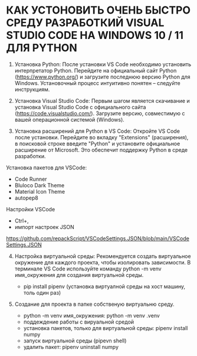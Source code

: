 # КАК УСТОНОВИТЬ ОЧЕНЬ БЫСТРО СРЕДУ РАЗРАБОТКИЙ VISUAL STUDIO CODE НА WINDOWS 10 / 11 ДЛЯ PYTHON

  1. Установка Python: После установки VS Code необходимо установить интерпретатор Python. Перейдите на официальный сайт Python (https://www.python.org/) и загрузите последнюю версию Python для Windows. Установочный процесс интуитивно понятен – следуйте инструкциям.

  2. Установка Visual Studio Code: Первым шагом является скачивание и установка Visual Studio Code с официального сайта (https://code.visualstudio.com/). Загрузите версию, совместимую с вашей операционной системой (Windows).

  3. Установка расширений для Python в VS Code: Откройте VS Code после установки. Перейдите во вкладку "Extensions" (расширения), в поисковой строке введите "Python" и установите официальное расширение от Microsoft. Это обеспечит   поддержку Python в среде разработки.

Установка пакетов для VSCode:
  - Code Runner
  - Bluloco Dark Theme
  - Material Icon Theme
  - autopep8

Настройки VSCode
  - Ctrl+,
  - импорт настроек JSON

  https://github.com/repackScript/VSCodeSettings.JSON/blob/main/VSCodeSettings.JSON


4. Настройка виртуальной среды: Рекомендуется создать виртуальное окружение для каждого проекта, чтобы изолировать зависимости. В терминале VS Code используйте команду python -m venv имя_окружения для создания виртуальной среды.

    - pip install pipenv (установка виртуалной среды на хост машину, толь один раз)

5. Создание для проекта в папке собственую виртуальню среду.

   -  python -m venv имя_окружения: python -m venv .venv
   -  поддеждение работы с вируальной средой
   -  установка пакетов, только для виртуальной среды: pipenv install numpy
   -  запуск виртуальной среды (pipevn shell)
   -  удалить пакет: pipenv uninstall numpy


  



